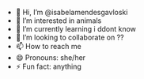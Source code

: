 - 👋 Hi, I’m @isabelamendesgavloski
- 👀 I’m interested in animals
- 🌱 I’m currently learning i ddont know
- 💞️ I’m looking to collaborate on ??
- 📫 How to reach me 
- 😄 Pronouns: she/her
- ⚡ Fun fact: anything

<!---
isabelamendesgavloski/isabelamendesgavloski is a ✨ special ✨ repository because its `README.md` (this file) appears on your GitHub profile.
You can click the Preview link to take a look at your changes.
--->

